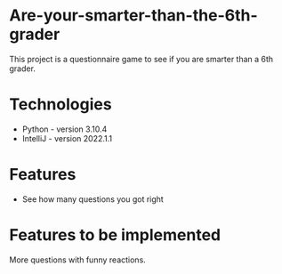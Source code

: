 # Are-your-smarter-than-the-6th-grader
This project is a questionnaire game to see if you are smarter than a 6th grader. 
# Technologies
* Python - version 3.10.4
* IntelliJ - version 2022.1.1
# Features
* See how many questions you got right
# Features to be implemented
More questions with funny reactions.
